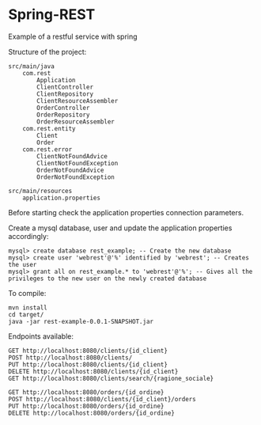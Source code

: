 # Spring-REST

Example of a restful service with spring

Structure of the project:

```
src/main/java
	com.rest
		Application
		ClientController
		ClientRepository
		ClientResourceAssembler
		OrderController
		OrderRepository
		OrderResourceAssembler
	com.rest.entity
		Client
		Order
	com.rest.error
		ClientNotFoundAdvice
		ClientNotFoundException
		OrderNotFoundAdvice
		OrderNotFoundException
	
src/main/resources
	application.properties		
```
Before starting check the application properties connection parameters.


Create a mysql database, user and update the application properties accordingly:

```
mysql> create database rest_example; -- Create the new database
mysql> create user 'webrest'@'%' identified by 'webrest'; -- Creates the user
mysql> grant all on rest_example.* to 'webrest'@'%'; -- Gives all the privileges to the new user on the newly created database
```
To compile:

```
mvn install
cd target/
java -jar rest-example-0.0.1-SNAPSHOT.jar
```

Endpoints available: 

```
GET http://localhost:8080/clients/{id_client}
POST http://localhost:8080/clients/
PUT http://localhost:8080/clients/{id_client}
DELETE http://localhost:8080/clients/{id_client}
GET http://localhost:8080/clients/search/{ragione_sociale}

GET http://localhost:8080/orders/{id_ordine}
POST http://localhost:8080/clients/{id_client}/orders
PUT http://localhost:8080/orders/{id_ordine}
DELETE http://localhost:8080/orders/{id_ordine}
```
